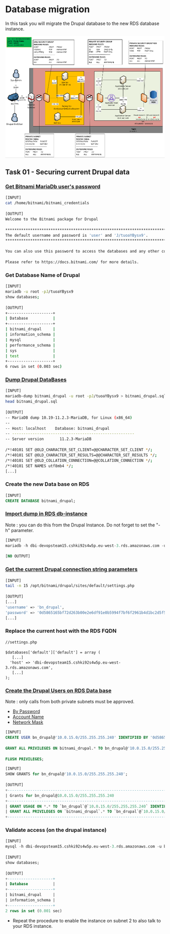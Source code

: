 # Database migration

In this task you will migrate the Drupal database to the new RDS database instance.

![Schema](./img/CLD_AWS_INFA.PNG)

## Task 01 - Securing current Drupal data

### [Get Bitnami MariaDb user's password](https://docs.bitnami.com/aws/faq/get-started/find-credentials/)

```bash
[INPUT]
cat /home/bitnami/bitnami_credentials

[OUTPUT]
Welcome to the Bitnami package for Drupal

******************************************************************************
The default username and password is 'user' and 'J/tuoaYBysx9'.
******************************************************************************

You can also use this password to access the databases and any other component the stack includes.

Please refer to https://docs.bitnami.com/ for more details.
```

### Get Database Name of Drupal

```bash
[INPUT]
mariadb -u root -pJ/tuoaYBysx9
show databases;

[OUTPUT]
+--------------------+
| Database           |
+--------------------+
| bitnami_drupal     |
| information_schema |
| mysql              |
| performance_schema |
| sys                |
| test               |
+--------------------+
6 rows in set (0.003 sec)
```

### [Dump Drupal DataBases](https://mariadb.com/kb/en/mariadb-dump/)

```bash
[INPUT]
mariadb-dump bitnami_drupal -u root -pJ/tuoaYBysx9 > bitnami_drupal.sql
head bitnami_drupal.sql

[OUTPUT]
-- MariaDB dump 10.19-11.2.3-MariaDB, for Linux (x86_64)
--
-- Host: localhost    Database: bitnami_drupal
-- ------------------------------------------------------
-- Server version       11.2.3-MariaDB

/*!40101 SET @OLD_CHARACTER_SET_CLIENT=@@CHARACTER_SET_CLIENT */;
/*!40101 SET @OLD_CHARACTER_SET_RESULTS=@@CHARACTER_SET_RESULTS */;
/*!40101 SET @OLD_COLLATION_CONNECTION=@@COLLATION_CONNECTION */;
/*!40101 SET NAMES utf8mb4 */;
[...]
```

### Create the new Data base on RDS

```sql
[INPUT]
CREATE DATABASE bitnami_drupal;
```

### [Import dump in RDS db-instance](https://mariadb.com/kb/en/restoring-data-from-dump-files/)

Note : you can do this from the Drupal Instance. Do not forget to set the "-h" parameter.

```sql
[INPUT]
mariadb -h dbi-devopsteam15.cshki92s4w5p.eu-west-3.rds.amazonaws.com -u admin -pDEVOPSTEAM15! bitnami_drupal < bitnami_drupal.sql

[NO OUTPUT]
```

### [Get the current Drupal connection string parameters](https://www.drupal.org/docs/8/api/database-api/database-configuration)

```bash
[INPUT]
tail -n 15 /opt/bitnami/drupal/sites/default/settings.php

[OUTPUT]
[...]
'username' => 'bn_drupal',
'password' => '0d5865165bf72d263b00e2e6df91e0b5994f7bf6f2961b4d1bc2d5f5694c86fd',
[...]
```

### Replace the current host with the RDS FQDN

```
//settings.php

$databases['default']['default'] = array (
   [...] 
  'host' => 'dbi-devopsteam15.cshki92s4w5p.eu-west-3.rds.amazonaws.com',
   [...] 
);
```

### [Create the Drupal Users on RDS Data base](https://mariadb.com/kb/en/create-user/)

Note : only calls from both private subnets must be approved.
* [By Password](https://mariadb.com/kb/en/create-user/#identified-by-password)
* [Account Name](https://mariadb.com/kb/en/create-user/#account-names)
* [Network Mask](https://cric.grenoble.cnrs.fr/Administrateurs/Outils/CalculMasque/)

```sql
[INPUT]
CREATE USER bn_drupal@'10.0.15.0/255.255.255.240' IDENTIFIED BY '0d5865165bf72d263b00e2e6df91e0b5994f7bf6f2961b4d1bc2d5f5694c86fd';

GRANT ALL PRIVILEGES ON bitnami_drupal.* TO bn_drupal@'10.0.15.0/255.255.255.240';

FLUSH PRIVILEGES;
```

```sql
[INPUT]
SHOW GRANTS for bn_drupal@'10.0.15.0/255.255.255.240';

[OUTPUT]
+----------------------------------------------------------------------------------------------------------------------------------+
| Grants for bn_drupal@10.0.15.0/255.255.255.240                                                                                   |
+----------------------------------------------------------------------------------------------------------------------------------+
| GRANT USAGE ON *.* TO `bn_drupal`@`10.0.15.0/255.255.255.240` IDENTIFIED BY PASSWORD '*DE5E596666A380304A5432BC7D04C88109E3520C' |
| GRANT ALL PRIVILEGES ON `bitnami_drupal`.* TO `bn_drupal`@`10.0.15.0/255.255.255.240`                                            |
+----------------------------------------------------------------------------------------------------------------------------------+
```

### Validate access (on the drupal instance)

```sql
[INPUT]
mysql -h dbi-devopsteam15.cshki92s4w5p.eu-west-3.rds.amazonaws.com -u bn_drupal -p0d5865165bf72d263b00e2e6df91e0b5994f7bf6f2961b4d1bc2d5f5694c86fd

[INPUT]
show databases;

[OUTPUT]
+--------------------+
| Database           |
+--------------------+
| bitnami_drupal     |
| information_schema |
+--------------------+
2 rows in set (0.001 sec)
```

* Repeat the procedure to enable the instance on subnet 2 to also talk to your RDS instance.
